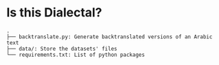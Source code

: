 # Is this Dialectal?
```
.
├── backtranslate.py: Generate backtranslated versions of an Arabic text
├── data/: Store the datasets' files
└── requirements.txt: List of python packages
```